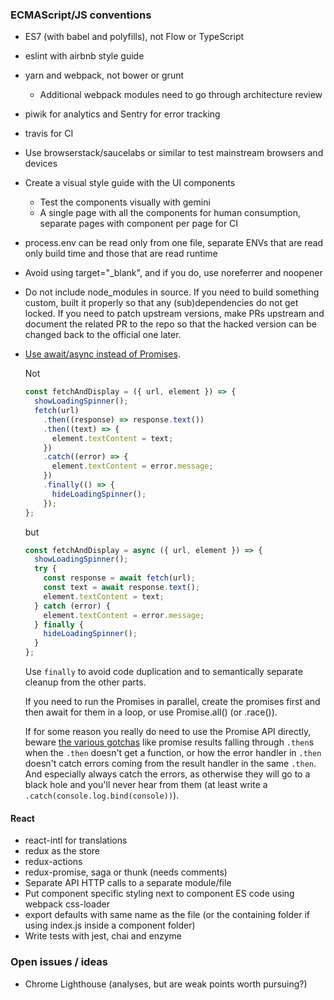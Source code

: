 ### ECMAScript/JS conventions

*   ES7 (with babel and polyfills), not Flow or TypeScript
*   eslint with airbnb style guide
*   yarn and webpack, not bower or grunt
    *   Additional webpack modules need to go through architecture review
*   piwik for analytics and Sentry for error tracking
*   travis for CI
*   Use browserstack/saucelabs or similar to test mainstream browsers and devices
*   Create a visual style guide with the UI components
    *   Test the components visually with gemini
    *   A single page with all the components for human consumption,
      separate pages with component per page for CI
*   process.env can be read only from one file,
    separate ENVs that are read only build time and those that are read runtime
*   Avoid using target="\_blank", and if you do, use noreferrer and noopener
*   Do not include node\_modules in source.
    If you need to build something custom, built it properly so that any (sub)dependencies
    do not get locked.
    If you need to patch upstream versions, make PRs upstream and document the related PR to
    the repo so that the hacked version can be changed back to the official one later.
*   [Use await/async instead of Promises](https://mathiasbynens.be/notes/async-stack-traces).

    Not

    ```javascript
    const fetchAndDisplay = ({ url, element }) => {
      showLoadingSpinner();
      fetch(url)
        .then((response) => response.text())
        .then((text) => {
          element.textContent = text;
        })
        .catch((error) => {
          element.textContent = error.message;
        })
        .finally(() => {
          hideLoadingSpinner();
        });
    };
    ```

    but

    ```javascript
    const fetchAndDisplay = async ({ url, element }) => {
      showLoadingSpinner();
      try {
        const response = await fetch(url);
        const text = await response.text();
        element.textContent = text;
      } catch (error) {
        element.textContent = error.message;
      } finally {
        hideLoadingSpinner();
      }
    };
    ```

    Use `finally` to avoid code duplication and to semantically
    separate cleanup from the other parts.

    If you need to run the Promises in parallel,
    create the promises first and then await for them in a loop,
    or use Promise.all() (or .race()).

    If for some reason you really do need to use the Promise API directly,
    beware [the various gotchas](https://pouchdb.com/2015/05/18/we-have-a-problem-with-promises.html)
    like promise results falling through `.then`s when the `.then` doesn't get a function,
    or how the error handler in `.then` doesn't catch errors coming from the result handler in the same `.then`.
    And especially always catch the errors, as otherwise they will go to a black hole and you'll never hear from them (at least write a `.catch(console.log.bind(console))`).


#### React

*   react-intl for translations
*   redux as the store
*   redux-actions
*   redux-promise, saga or thunk (needs comments)
*   Separate API HTTP calls to a separate module/file
*   Put component specific styling next to component ES code using webpack css-loader
*   export defaults with same name as the file
  (or the containing folder if using index.js inside a component folder)
*   Write tests with jest, chai and enzyme

### Open issues / ideas

*   Chrome Lighthouse (analyses, but are weak points worth pursuing?)

